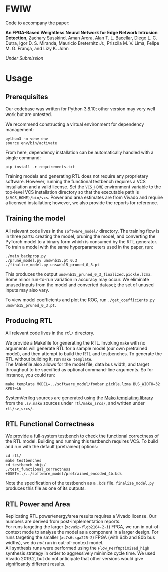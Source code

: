 # FWIW
Code to accompany the paper:

**An FPGA-Based Weightless Neural Network for Edge Network
Intrusion Detection**, Zachary Susskind, Aman Arora, Alan T. L. Bacellar, Diego L. C. Dutra, Igor D. S. Miranda, Mauricio Breternitz Jr., Priscila M. V. Lima, Felipe M. G. França, and Lizy K. John

*Under Submission*

# Usage
## Prerequisites

Our codebase was written for Python 3.8.10; other version may very well work but are untested.

We recommend constructing a virtual environment for dependency management:
```
python3 -m venv env
source env/bin/activate
```

From here, dependency installation can be automatically handled with a single command:
```
pip install -r requirements.txt
```

Training models and generating RTL does not require any proprietary software. However, running the functional testbench requires a VCS installation and a valid license.
Set the `VCS_HOME` environment variable to the top-level VCS installation directory so that the executable path is `$(VCS_HOME)/bin/vcs`.
Power and area estimates are from Vivado and require a licensed installation; however, we also provide the reports for reference.

## Training the model
All relevant code lives in the `software_model/` directory. The training flow is in three parts: creating the model, pruning the model, and converting the PyTorch model to a binary form which is consumed by the RTL generator. To train a model with the same hyperparameters used in the paper, run:

```
./main_backprop.py
./prune_model.py unswnb15.pt 0.3
./finalize_model.py unswnb15_pruned_0_3.pt
```

This produces the output `unswnb15_pruned_0_3_finalized.pickle.lzma`.
Some minor run-to-run variation in accuracy may occur. We eliminate unused inputs from the model and converted dataset; the set of unused inputs may also vary.

To view model coefficients and plot the ROC, run `./get_coefficients.py unswnb15_pruned_0_3.pt`.

## Producing RTL
All relevant code lives in the `rtl/` directory.

We provide a Makefile for generating the RTL. Invoking `make` with no arguments will generate RTL for a sample model (our own pretrained model), and then attempt to build the RTL and testbenches. To generate the RTL without building it, run `make template`.  
The Makefile also allows for the model file, data bus width, and target throughput to be specified as optional command-line arguments. So for instance, you could run:
```
make template MODEL=../software_model/foobar.pickle.lzma BUS_WIDTH=32 XPUT=16
```

SystemVerilog sources are generated using the [Mako templating library](https://www.makotemplates.org/) from the `.sv.mako` sources under `rtl/mako_srcs/`, and written under `rtl/sv_srcs/`.

## RTL Functional Correctness
We provide a full-system testbench to check the functional correctness of the RTL model. Building and running this testbench requires VCS. To build and run with the default (pretrained) options:
```
cd rtl/
make testbenches
cd testbench_objs/
./test_functional_correctness +DSET=../../software_model/pretrained_encoded_4b.bds
```
Note the specification of the testbench as a `.bds` file. `finalize_model.py` produces this file as one of its outputs.

## RTL Power and Area
Replicating RTL power/energy/area results requires a Vivado license. Our numbers are derived from post-implementation reports.  
For runs targeting the larger (`xcvu9p-flgb2104-2-i`) FPGA, we run in out-of-context mode to analyse the model as a component in a larger design.
For runs targeting the smaller (`xc7s6csga225-2`) FPGA (with 64b and 80b bus widths), we do *not* run in out-of-context model.  
All synthesis runs were performed using the `Flow_PerfOptimized_high` synthesis strategy in order to aggressively minimize cycle time.
We used Vivado 2019.2, but do not anticipate that other versions would give significantly different results.


